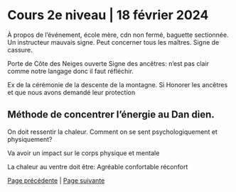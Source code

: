 # Cours 2e niveau | 18 février 2024

À propos de l’événement, école mère, cdn non fermé, baguette sectionnée. Un instructeur mauvais signe. Peut concerner tous les maîtres. Signe de cassure. 

Porte de Côte des Neiges ouverte 
Signe des ancêtres: n’est pas clair comme notre langage donc il faut réfléchir. 

Ex de la cérémonie de la descente de la montagne. Si Honorer les ancêtres et que nous avons demandé leur protection

## Méthode de concentrer l’énergie au Dan dien. 
On doit ressentir la chaleur.
Comment on se sent psychologiquement et physiquement?

Va avoir un impact sur le corps physique et mentale

La chaleur au ventre doit être:
Agréable
confortable
réconfort

[Page précédente](2024-02-04-12.md) | [Page suivante](2024-02-18-02)
